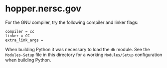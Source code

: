 hopper.nersc.gov
================

For the GNU compiler, try the following compiler and linker flags:

    compiler = cc
    linker = CC
    extra_link_args =

When building Python it was necessary to load the `db` module.
See the `Modules-Setup` file in this directory for a working
`Modules/Setup` configuration when building Python.
